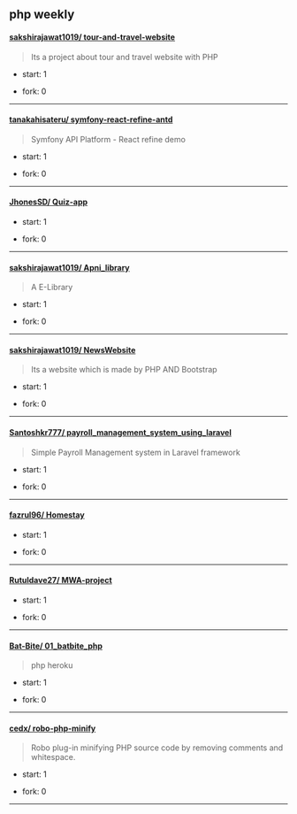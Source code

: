 ## php weekly

#### [sakshirajawat1019/ tour-and-travel-website](https://github.com/sakshirajawat1019/tour-and-travel-website)
>  Its a project  about tour and travel website with PHP
+ start: 1
+ fork: 0
---
#### [tanakahisateru/ symfony-react-refine-antd](https://github.com/tanakahisateru/symfony-react-refine-antd)
>  Symfony API Platform - React refine demo
+ start: 1
+ fork: 0
---
#### [JhonesSD/ Quiz-app](https://github.com/JhonesSD/Quiz-app)
>  
+ start: 1
+ fork: 0
---
#### [sakshirajawat1019/ Apni_library](https://github.com/sakshirajawat1019/Apni_library)
>  A E-Library
+ start: 1
+ fork: 0
---
#### [sakshirajawat1019/ NewsWebsite](https://github.com/sakshirajawat1019/NewsWebsite)
>  Its a website which is made by PHP AND Bootstrap
+ start: 1
+ fork: 0
---
#### [Santoshkr777/ payroll_management_system_using_laravel](https://github.com/Santoshkr777/payroll_management_system_using_laravel)
>  Simple Payroll Management system in Laravel framework
+ start: 1
+ fork: 0
---
#### [fazrul96/ Homestay](https://github.com/fazrul96/Homestay)
>  
+ start: 1
+ fork: 0
---
#### [Rutuldave27/ MWA-project](https://github.com/Rutuldave27/MWA-project)
>  
+ start: 1
+ fork: 0
---
#### [Bat-Bite/ 01_batbite_php](https://github.com/Bat-Bite/01_batbite_php)
>  php heroku
+ start: 1
+ fork: 0
---
#### [cedx/ robo-php-minify](https://github.com/cedx/robo-php-minify)
>  Robo plug-in minifying PHP source code by removing comments and whitespace.
+ start: 1
+ fork: 0
---
